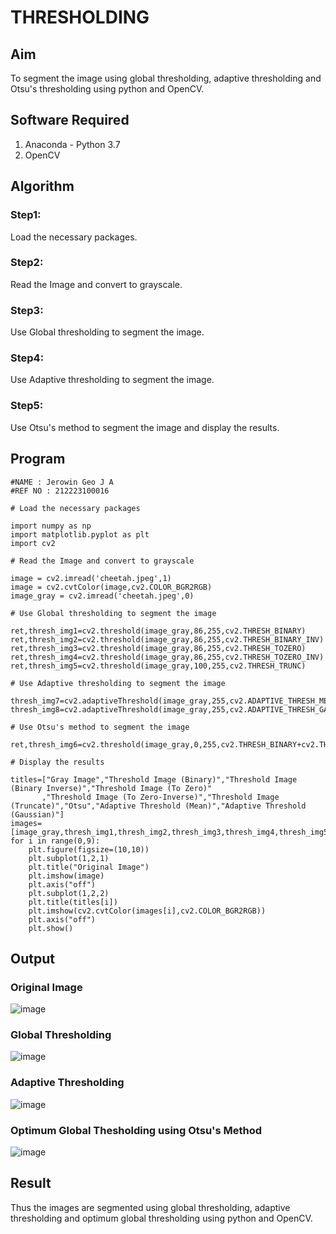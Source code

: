 # THRESHOLDING
## Aim
To segment the image using global thresholding, adaptive thresholding and Otsu's thresholding using python and OpenCV.

## Software Required
1. Anaconda - Python 3.7
2. OpenCV

## Algorithm


### Step1:
Load the necessary packages.


### Step2:
Read the Image and convert to grayscale.


### Step3:
Use Global thresholding to segment the image.


### Step4:
Use Adaptive thresholding to segment the image.


### Step5:
Use Otsu's method to segment the image and display the results.



## Program

```
#NAME : Jerowin Geo J A
#REF NO : 212223100016

# Load the necessary packages

import numpy as np
import matplotlib.pyplot as plt
import cv2

# Read the Image and convert to grayscale

image = cv2.imread('cheetah.jpeg',1)
image = cv2.cvtColor(image,cv2.COLOR_BGR2RGB)
image_gray = cv2.imread('cheetah.jpeg',0)

# Use Global thresholding to segment the image

ret,thresh_img1=cv2.threshold(image_gray,86,255,cv2.THRESH_BINARY)
ret,thresh_img2=cv2.threshold(image_gray,86,255,cv2.THRESH_BINARY_INV)
ret,thresh_img3=cv2.threshold(image_gray,86,255,cv2.THRESH_TOZERO)
ret,thresh_img4=cv2.threshold(image_gray,86,255,cv2.THRESH_TOZERO_INV)
ret,thresh_img5=cv2.threshold(image_gray,100,255,cv2.THRESH_TRUNC)

# Use Adaptive thresholding to segment the image

thresh_img7=cv2.adaptiveThreshold(image_gray,255,cv2.ADAPTIVE_THRESH_MEAN_C,cv2.THRESH_BINARY,11,2)
thresh_img8=cv2.adaptiveThreshold(image_gray,255,cv2.ADAPTIVE_THRESH_GAUSSIAN_C,cv2.THRESH_BINARY,11,2)

# Use Otsu's method to segment the image 

ret,thresh_img6=cv2.threshold(image_gray,0,255,cv2.THRESH_BINARY+cv2.THRESH_OTSU)

# Display the results

titles=["Gray Image","Threshold Image (Binary)","Threshold Image (Binary Inverse)","Threshold Image (To Zero)"
       ,"Threshold Image (To Zero-Inverse)","Threshold Image (Truncate)","Otsu","Adaptive Threshold (Mean)","Adaptive Threshold (Gaussian)"]
images=[image_gray,thresh_img1,thresh_img2,thresh_img3,thresh_img4,thresh_img5,thresh_img6,thresh_img7,thresh_img8]
for i in range(0,9):
    plt.figure(figsize=(10,10))
    plt.subplot(1,2,1)
    plt.title("Original Image")
    plt.imshow(image)
    plt.axis("off")
    plt.subplot(1,2,2)
    plt.title(titles[i])
    plt.imshow(cv2.cvtColor(images[i],cv2.COLOR_BGR2RGB))
    plt.axis("off")
    plt.show()

```
## Output

### Original Image
![image](https://github.com/user-attachments/assets/a23b5c8b-dc79-4a30-9270-f7d1fd8f629d)


### Global Thresholding
![image](https://github.com/user-attachments/assets/0462e888-4958-470a-8afe-6cf409d5a76c)


### Adaptive Thresholding
![image](https://github.com/user-attachments/assets/878022ef-f595-4863-aff0-f354518f6806)


### Optimum Global Thesholding using Otsu's Method
![image](https://github.com/user-attachments/assets/2cb228fc-b0f7-420d-83cd-e57e859bf4cd)



## Result
Thus the images are segmented using global thresholding, adaptive thresholding and optimum global thresholding using python and OpenCV.
